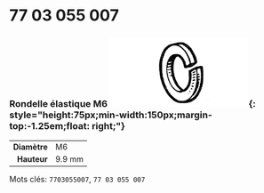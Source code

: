 # 77 03 055 007

### Rondelle élastique M6 ![](../assets/images/parts/spring_washer.png){: style="height:75px;min-width:150px;margin-top:-1.25em;float: right;"}

|   |   |
|---:|---|
**Diamètre** | M6
**Hauteur** |9.9 mm

Mots clés: `7703055007`, `77 03 055 007`
